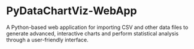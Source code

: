 # PyDataChartViz-WebApp
A Python-based web application for importing CSV and other data files to generate advanced, interactive charts and perform statistical analysis through a user-friendly interface.
